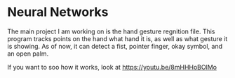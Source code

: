 # Neural Networks
The main project I am working on is the hand gesture regnition file. 
This program tracks points on the hand what hand it is, as well as what gesture it is showing.
As of now, it can detect a fist, pointer finger, okay symbol, and an open palm.


If you want to soo how it works, look at
https://youtu.be/8mHHHoBOlMo
